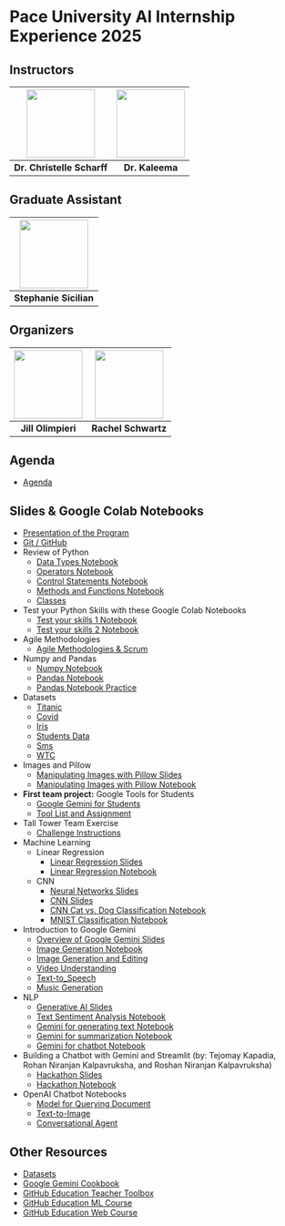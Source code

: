 # Pace University AI Internship Experience 2025 

## Instructors

| <img src="https://media.licdn.com/dms/image/v2/D4D03AQGUOZerxyep8g/profile-displayphoto-shrink_800_800/B4DZSTiIydG4Ak-/0/1737641988394?e=1754524800&v=beta&t=qgkTMts1G-Vy6Vb5mMTkW-py7qg8PYbcbs4NdzLYVpc" width="120"/> | <img src="https://media.licdn.com/dms/image/v2/D4E03AQExsy_VJBbFmg/profile-displayphoto-shrink_800_800/profile-displayphoto-shrink_800_800/0/1725973639624?e=1754524800&v=beta&t=mUwOQtZX2hAJXbUyo2gI1yW6Elutj0dvsLuf2BWVAcw" width="120"/> |
|:--:|:--:|
| **Dr. Christelle Scharff** | **Dr. Kaleema** |

## Graduate Assistant

| <img src="https://media.licdn.com/dms/image/v2/D4D03AQG2Nf63gUD53g/profile-displayphoto-shrink_800_800/profile-displayphoto-shrink_800_800/0/1715188480511?e=1754524800&v=beta&t=vwrBDcdhYupCQck67RVkaG7dkUWdY4bCAcWGkvtOsLs" width="120"/> |
|:--:|
| **Stephanie Sicilian** |

## Organizers

| <img src="https://media.licdn.com/dms/image/v2/D4E03AQFIo2vleiaJgw/profile-displayphoto-shrink_800_800/profile-displayphoto-shrink_800_800/0/1702016197804?e=1754524800&v=beta&t=bI0vb1RBZ7TaxENAb6nedcdqV602kJyPyhPcVKGFpl8" width="120"/> | <img src="https://media.licdn.com/dms/image/v2/D4E03AQGW3urX2GrCzg/profile-displayphoto-shrink_800_800/profile-displayphoto-shrink_800_800/0/1701128920558?e=1754524800&v=beta&t=FIqX56yQVOZRgWIUuyVWRyYhaV7nDPZ1DYNd2TLdR-M" width="120"/> |
|:--:|:--:|
| **Jill Olimpieri** | **Rachel Schwartz** |

## Agenda

* [Agenda](https://bit.ly/aiie2025agenda)

## Slides & Google Colab Notebooks

* [Presentation of the Program](https://docs.google.com/presentation/d/1mXs8x03CNAjjxBTiG6ulTVpsa-6LVy1h/present)
* [Git / GitHub](https://docs.google.com/presentation/d/1QrUF5VkxmcPVTuK3uwPpu2BEuMMzvJUvMagqOTXlUpw/present)
* Review of Python
  * [Data Types Notebook](https://colab.research.google.com/drive/1G1_RV6o8__wldSdG9ebppcA6_IOIM0-k)
  * [Operators Notebook](https://colab.research.google.com/drive/1-xB1lUb_30c4ua7RdvYhWwd9dcUsVeWg)
  * [Control Statements Notebook](https://colab.research.google.com/drive/1ItP4wQYpvgdpkdtxn0jo4Qc_wJWxf1fU)
  * [Methods and Functions Notebook](https://colab.research.google.com/drive/159kQdFtvTqQIQmVrTNNgjY_XLBcFZfl7?usp=sharing)
  * [Classes](https://colab.research.google.com/drive/1K9eAaCONdEARKY0wu2kxGEKZMnYDKToa)
* Test your Python Skills with these Google Colab Notebooks
  * [Test your skills 1 Notebook](https://colab.research.google.com/drive/1of3ofPbaCMLLRGxYngXaK8NjqLXPeesS?usp=sharing)
  * [Test your skills 2 Notebook](https://colab.research.google.com/drive/1TaJ7gjhtNIvPNJDbJzJY6YBNRKJh_ndx?usp=sharing)
* Agile Methodologies
  * [Agile Methodologies & Scrum](https://docs.google.com/presentation/d/13GKbuR_8ylKtdVQJ2RFiif0dv7dr3BQLEpecwSXjbiM/present)
* Numpy and Pandas
  * [Numpy Notebook](https://colab.research.google.com/drive/1_6DqSqxVdTqlYMmWIfK-Qv2soZfKqknr)
  * [Pandas Notebook](https://colab.research.google.com/drive/1WkKzB-IYSTxEgcGgaYbVvisdtRjOsDjP)
  * [Pandas Notebook Practice](https://docs.google.com/document/d/1kJemEivhqu-ZUTUpCJWkvFJIM2zN0c3M/edit?usp=sharing&ouid=117718613427254641121&rtpof=true&sd=true)
* Datasets
  * [Titanic](https://drive.google.com/file/d/1faAdD3eiH1I6JszaT8W-aJ2MkUGnLrWP/view?usp=sharing)
  * [Covid](https://drive.google.com/file/d/1xp74Fos6icE6-rnmbMkpDQwv2ULyxxoR/view?usp=sharing)
  * [Iris](https://drive.google.com/file/d/1WaFl8leNNlVua8bNRtXGspR5_oxC3X1p/view?usp=sharing)
  * [Students Data](https://drive.google.com/file/d/1B62SwEqe5klGIAFACsNg-UE2GkF_-yVy/view?usp=sharing)
  * [Sms](https://drive.google.com/file/d/1Mt28eus6FKwew77rF0IFbgJr3M9iIHi9/view?usp=sharing)
  * [WTC](https://drive.google.com/file/d/16OPif9DaQbJR-f7cMdK12KF4lSq-yP3C/view?usp=sharing)
* Images and Pillow
  * [Manipulating Images with Pillow Slides](https://docs.google.com/presentation/d/1_1a88EK0kytjKVKCC7S4VF2_4QpHQbSp1S1cubSvlRU/present)
  * [Manipulating Images with Pillow Notebook](https://bit.ly/imgfiltercolab)
* **First team project:** Google Tools for Students
  * [Google Gemini for Students](https://gemini.google/students)
  * [Tool List and Assignment](https://docs.google.com/document/d/1cTK4GF2fc-lw-wU6Dl49xfqw6w55IzynnbGeP292ClI/edit?usp=sharing)
* Tall Tower Team Exercise
  * [Challenge Instructions](https://docs.google.com/presentation/d/1mS2YnVz2gEH-LoAqmwAdBE5Bc44whAdKmqRLyX0Tnb4/present)
* Machine Learning
  * Linear Regression
    * [Linear Regression Slides](https://docs.google.com/presentation/d/15WdzPEqUXP6oBJ-UvsZiH_om8_jFqKxs/edit?usp=sharing&ouid=117718613427254641121&rtpof=true&sd=true)
    * [Linear Regression Notebook](https://drive.google.com/file/d/1Re9hytp7VzWhSEtj4g4CPOhIwSenazyx/view?usp=sharing)
  * CNN
    * [Neural Networks Slides](https://docs.google.com/presentation/d/13iChhAaJHpvnZdknWBVhNG4VS4WY9Bxn/edit?usp=sharing&ouid=117718613427254641121&rtpof=true&sd=true)
    * [CNN Slides](https://docs.google.com/presentation/d/1X6zsjnJya32G60dbkWGHsdN-KJZU1fvA/edit?usp=sharing&ouid=117718613427254641121&rtpof=true&sd=true)
    * [CNN Cat vs. Dog Classification Notebook](https://drive.google.com/file/d/1CgxWLSib_cb-inFlwgxB3MVEM5rcHPSB/view?usp=sharing) 
    * [MNIST Classification Notebook](https://drive.google.com/file/d/1kPpaksyGzVHJ0EAvOjy_fTf51Ch8rN6c/view?usp=sharing)
* Introduction to Google Gemini 
  * [Overview of Google Gemini Slides](https://docs.google.com/presentation/d/1yW-halc0XC2pXHPp5BUBHt0vW3RQEx0L/edit?slide=id.g134da1a804d_0_194#slide=id.g134da1a804d_0_194)
  * [Image Generation Notebook](https://colab.research.google.com/drive/1LHSK6SOlZHQVS6C626NGKAK9nV_x_qU1?usp=sharing)
  * [Image Generation and Editing](https://colab.research.google.com/drive/1QTLfNCaXV_LGryzjASACj0ndvT9_uFkg?usp=sharing)
  * [Video Understanding](https://colab.research.google.com/drive/1S1bHdXrueQFtiMxD8R99DBUbm0rwfqsY?usp=sharing)
  * [Text-to_Speech](https://colab.research.google.com/drive/1Ce1SMZhVx6hqdSkHpb8JMHQ0HOXaebC9?usp=sharing)
  * [Music Generation](https://colab.research.google.com/drive/1g9C-M-VHxyl2ftZYNHSAnkia4L8XXL53?usp=sharing)
* NLP
  * [Generative AI Slides](https://docs.google.com/presentation/d/1Ax5MTiBuN5_w7qce1NU28Ka6XWUDKnZp/edit?usp=sharing&ouid=117718613427254641121&rtpof=true&sd=true)
  * [Text Sentiment Analysis Notebook](https://drive.google.com/file/d/17HvJAyxknig1nyvjEyBCo_9Alwc4Maty/view?usp=sharing)
  * [Gemini for generating text Notebook](https://colab.research.google.com/drive/1uN2b4wvU4GxB8C_u9TWXFbg3bmaYf_OV?usp=sharing)
  * [Gemini for summarization Notebook](https://colab.research.google.com/drive/1w5V-KGrzwgIXwUg6rafxz0ok6a5Nmrsm?usp=sharing)
  * [Gemini for chatbot Notebook](https://colab.research.google.com/drive/1ikoOcNX1Zczmww2UJq5hg9thZPUt6Q4L?usp=sharing)
* Building a Chatbot with Gemini and Streamlit (by: Tejomay Kapadia, Rohan Niranjan Kalpavruksha, and Roshan Niranjan Kalpavruksha)
  * [Hackathon Slides](https://docs.google.com/presentation/d/1wn7dcAdNaRzQMnn7Qx6abGnBtwlntQY5/edit?usp=sharing&ouid=117718613427254641121&rtpof=true&sd=true)
  * [Hackathon Notebook](https://colab.research.google.com/drive/1TsICVxt0IbJ6_W11vHHu32s3duDJXV8U?usp=sharing)
* OpenAI Chatbot Notebooks
  * [Model for Querying Document](https://colab.research.google.com/drive/1mEIxOFtd3-09PjifnTa6_qwe1XiVTD0z?usp=sharing)
  * [Text-to-Image](https://colab.research.google.com/drive/1yHA_CinM1KUXxItohSlVCd1DJebv3nQi?usp=sharing)
  * [Conversational Agent](https://colab.research.google.com/drive/1M0Pq2ajXrHFjhrXGdDtY04IQxaB49BGs?usp=sharing)

 
## Other Resources

  * [Datasets](https://catalog.data.gov/dataset)
  * [Google Gemini Cookbook](https://github.com/google-gemini/cookbook/tree/main)
  * [GitHub Education Teacher Toolbox](https://github.com/github-education-resources/teacher-toolbox?tab=readme-ov-file#user-content-curriculum)
  * [GitHub Education ML Course](https://microsoft.github.io/ML-For-Beginners/#/)
  * [GitHub Education Web Course](https://microsoft.github.io/Web-Dev-For-Beginners/#/)
